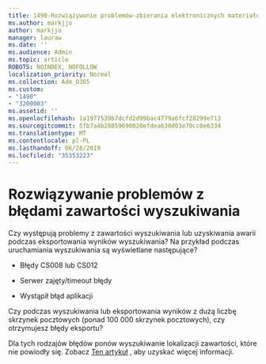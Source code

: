 ```yaml
---
title: 1490-Rozwiązywanie problemów-zbierania elektronicznych materiałów dowodowych błędy
ms.author: markjjo
author: markjjo
manager: lauraw
ms.date: ''
ms.audience: Admin
ms.topic: article
ROBOTS: NOINDEX, NOFOLLOW
localization_priority: Normal
ms.collection: Adm_O365
ms.custom:
- "1490"
- "3200003"
ms.assetid: ''
ms.openlocfilehash: 1a1977539b7dcfd2d99bac4779a6fcf28299e713
ms.sourcegitcommit: 5fb7a4b28859690020efdea630d03e70cc0e6334
ms.translationtype: MT
ms.contentlocale: pl-PL
ms.lasthandoff: 06/28/2019
ms.locfileid: "35353223"
---
```

# <a name="troubleshoot-content-search-errors"></a>Rozwiązywanie problemów z błędami zawartości wyszukiwania

Czy występują problemy z zawartości wyszukiwania lub uzyskiwania awarii podczas eksportowania wyników wyszukiwania?
Na przykład podczas uruchamiania wyszukiwania są wyświetlane następujące?

- Błędy CS008 lub CS012

- Serwer zajęty/timeout błędy

- Wystąpił błąd aplikacji

Czy podczas wyszukiwania lub eksportowania wyników z dużą liczbę skrzynek pocztowych (ponad 100 000 skrzynek pocztowych), czy otrzymujesz błędy eksportu?

Dla tych rodzajów błędów ponów wyszukiwanie lokalizacji zawartości, które nie powiodły się. Zobacz [Ten artykuł](https://docs.microsoft.com/office365/securitycompliance/retry-failed-content-search) , aby uzyskać więcej informacji.
